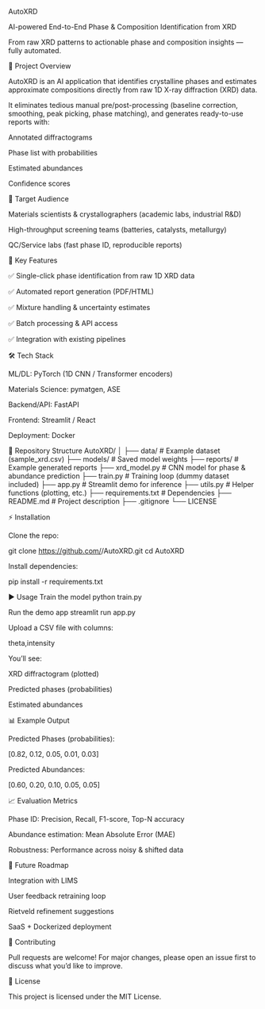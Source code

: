 AutoXRD

AI-powered End-to-End Phase & Composition Identification from XRD

From raw XRD patterns to actionable phase and composition insights — fully automated.

📌 Project Overview

AutoXRD is an AI application that identifies crystalline phases and estimates approximate compositions directly from raw 1D X-ray diffraction (XRD) data.

It eliminates tedious manual pre/post-processing (baseline correction, smoothing, peak picking, phase matching), and generates ready-to-use reports with:

Annotated diffractograms

Phase list with probabilities

Estimated abundances

Confidence scores

🎯 Target Audience

Materials scientists & crystallographers (academic labs, industrial R&D)

High-throughput screening teams (batteries, catalysts, metallurgy)

QC/Service labs (fast phase ID, reproducible reports)

🚀 Key Features

✅ Single-click phase identification from raw 1D XRD data

✅ Automated report generation (PDF/HTML)

✅ Mixture handling & uncertainty estimates

✅ Batch processing & API access

✅ Integration with existing pipelines

🛠️ Tech Stack

ML/DL: PyTorch (1D CNN / Transformer encoders)

Materials Science: pymatgen, ASE

Backend/API: FastAPI

Frontend: Streamlit / React

Deployment: Docker

📂 Repository Structure
AutoXRD/
│
├── data/               # Example dataset (sample_xrd.csv)
├── models/             # Saved model weights
├── reports/            # Example generated reports
├── xrd_model.py        # CNN model for phase & abundance prediction
├── train.py            # Training loop (dummy dataset included)
├── app.py              # Streamlit demo for inference
├── utils.py            # Helper functions (plotting, etc.)
├── requirements.txt    # Dependencies
├── README.md           # Project description
├── .gitignore
└── LICENSE

⚡ Installation

Clone the repo:

git clone https://github.com/<username>/AutoXRD.git
cd AutoXRD


Install dependencies:

pip install -r requirements.txt

▶️ Usage
Train the model
python train.py

Run the demo app
streamlit run app.py


Upload a CSV file with columns:

theta,intensity


You’ll see:

XRD diffractogram (plotted)

Predicted phases (probabilities)

Estimated abundances

📊 Example Output

Predicted Phases (probabilities):

[0.82, 0.12, 0.05, 0.01, 0.03]


Predicted Abundances:

[0.60, 0.20, 0.10, 0.05, 0.05]

📈 Evaluation Metrics

Phase ID: Precision, Recall, F1-score, Top-N accuracy

Abundance estimation: Mean Absolute Error (MAE)

Robustness: Performance across noisy & shifted data

🔮 Future Roadmap

Integration with LIMS

User feedback retraining loop

Rietveld refinement suggestions

SaaS + Dockerized deployment

🤝 Contributing

Pull requests are welcome! For major changes, please open an issue first to discuss what you’d like to improve.

📜 License

This project is licensed under the MIT License.
